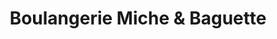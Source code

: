 ---
title: "Boulangerie Miche & Baguette"
url: /beaufort-sur-gervanne/boulangerie-miche-und-baguette/
shop: Bäckerei
---